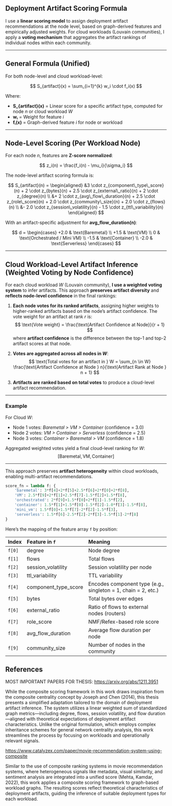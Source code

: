 ## Deployment Artifact Scoring Formula

I use a **linear scoring model** to assign deployment artifact recommendations at the node level, based on graph-derived features and empirically adjusted weights. For cloud workloads (Louvain communities), I apply a **voting mechanism** that aggregates the artifact rankings of individual nodes within each community.

---

## General Formula (Unified)

For both node-level and cloud workload-level:

$$
S_{artifact}(x) = \sum_{i=1}^{k} w_i \cdot f_i(x)
$$

Where:  
- **S_{artifact}(x)** = Linear score for a specific artifact type, computed for node *n* or cloud workload *W*  
- **wᵢ** = Weight for feature *i*  
- **fᵢ(x)** = Graph-derived feature *i* for node or workload  

---

## Node-Level Scoring (Per Workload Node)

For each node *n*, features are **Z-score normalized**:

$$
z_i(n) = \frac{f_i(n) - \mu_i}{\sigma_i}
$$

The node-level artifact scoring formula is:

$$
S_{artifact}(n) =
\begin{aligned}
&3 \cdot z_{component\_type\_score}(n) + 2 \cdot z_{bytes}(n) + 2.5 \cdot z_{external\_ratio}(n) + 2 \cdot z_{degree}(n) \\
&+ 2 \cdot z_{avg\_flow\_duration}(n) + 2.5 \cdot z_{role\_score}(n) + 2.0 \cdot z_{community\_size}(n) + 2.0 \cdot z_{flows}(n) \\
&- 2.0 \cdot z_{session\_volatility}(n) - 1.5 \cdot z_{ttl\_variability}(n)
\end{aligned}
$$

With an artifact-specific adjustment for **avg_flow_duration(n)**:

$$
d =
\begin{cases}
+2.0 & \text{Baremetal} \\
+1.5 & \text{VM} \\
0 & \text{Orchestrated / Mini VM} \\
-1.5 & \text{Container} \\
-2.0 & \text{Serverless}
\end{cases}
$$

---

## Cloud Workload-Level Artifact Inference (Weighted Voting by Node Confidence)

For each cloud workload *W* (Louvain community), **I use a weighted voting system** to infer artifacts. This approach **preserves artifact diversity** and **reflects node-level confidence** in the final rankings:

1. **Each node votes for its ranked artifacts**, assigning higher weights to higher-ranked artifacts based on the node’s artifact confidence. The vote weight for an artifact at rank *r* is:
   $$
   \text{Vote weight} = \frac{\text{Artifact Confidence at Node}}{r + 1}
   $$
   where **artifact confidence** is the difference between the top-1 and top-2 artifact scores at that node.

2. **Votes are aggregated across all nodes in *W***:
   $$
   \text{Total votes for an artifact in } W = \sum_{n \in W} \frac{\text{Artifact Confidence at Node } n}{\text{Artifact Rank at Node } n + 1}
   $$

3. **Artifacts are ranked based on total votes** to produce a cloud-level artifact recommendation.

---

### Example

For Cloud *W*:
- Node 1 votes: *Baremetal > VM > Container* (confidence = 3.0)  
- Node 2 votes: *VM > Container > Serverless* (confidence = 2.5)  
- Node 3 votes: *Container > Baremetal > VM* (confidence = 1.8)

Aggregated weighted votes yield a final cloud-level ranking for *W*:
$$
[\text{Baremetal}, \text{VM}, \text{Container}]
$$

---


This approach preserves **artifact heterogeneity** within cloud workloads, enabling multi-artifact recommendations.

```python
score_fn = lambda f: {
    'baremetal': 3*f[4]+2*f[5]+2.5*f[6]+2*f[0]+2*f[8],
    'VM': 2.5*f[9]+2*f[1]+2.5*f[7]-1.5*f[2]+1.5*f[8],
    'orchestrated': 2*f[9]+1.5*f[0]+2*f[1]-1.5*f[2],
    'container': 1.5*f[1]+1.5*f[0]-1.5*f[2]-1.0*f[3]-1.5*f[8],
    'mini_vm': 1.5*f[0]+1.5*f[7]-2*f[2]-1.5*f[3],
    'serverless': 1.5*f[6]-2.5*f[2]-2*f[3]-1.5*f[1]-2*f[8]
}
```


Here’s the mapping of the feature array `f` by position:

| Index  | Feature in `f`            | Meaning                                           |
|:------|:--------------------------|:--------------------------------------------------|
| `f[0]` | degree                    | Node degree                                      |
| `f[1]` | flows                     | Total flows                                      |
| `f[2]` | session_volatility        | Session volatility per node                      |
| `f[3]` | ttl_variability           | TTL variability                                  |
| `f[4]` | component_type_score      | Encodes component type (e.g., singleton = 1, chain = 2, etc.) |
| `f[5]` | bytes                     | Total bytes over edges                           |
| `f[6]` | external_ratio            | Ratio of flows to external nodes (routers)       |
| `f[7]` | role_score                | NMF/Refex-based role score                       |
| `f[8]` | avg_flow_duration         | Average flow duration per node                   |
| `f[9]` | community_size            | Number of nodes in the community                 |



## References

MOST IMPORTANT PAPERS FOR THESIS:
https://arxiv.org/abs/1211.3951 

While the composite scoring framework in this work draws inspiration from the composite centrality concept by Joseph and Chen (2014), this thesis presents a simplified adaptation tailored to the domain of deployment artifact inference. The system utilizes a linear weighted sum of standardized graph metrics—including degree, flows, session volatility, and flow duration—aligned with theoretical expectations of deployment artifact characteristics. Unlike the original formulation, which employs complex inheritance schemes for general network centrality analysis, this work streamlines the process by focusing on workloads and operationally relevant signals.

https://www.catalyzex.com/paper/movie-recommendation-system-using-composite

Similar to the use of composite ranking systems in movie recommendation systems, where heterogeneous signals like metadata, visual similarity, and sentiment analysis are integrated into a unified score (Mehta, Kamdar, 2022), this work applies a composite scoring framework to graph-based workload graphs. The resulting scores reflect theoretical characteristics of deployment artifacts, guiding the inference of suitable deployment types for each workload.
